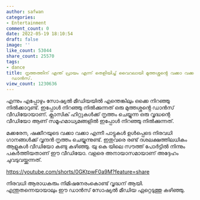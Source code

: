 ```yaml
---
author: safwan
categories:
- Entertainment
comment_count: 0
date: 2022-05-19 18:10:54
draft: false
image: ''
like_count: 53044
share_count: 25570
tags:
- dance
title: നൃത്തത്തിന് എന്ത് പ്രായം എന്ന് തെളിയിച്ച് വൈറലായി മുത്തശ്ശൻ്റെ വക്കാ വക്കാ
  ഡാൻസ്.
view_count: 1230636
---
```


എന്നും എപ്പോഴും സോഷ്യൽ മീഡിയയിൽ എന്തെങ്കിലും ഒക്കെ നിറഞ്ഞു നിൽക്കാറുണ്ട്. ഇപ്പോൾ നിറഞ്ഞു നിൽക്കുന്നത് ഒരു മുത്തശ്ശൻ്റെ ഡാൻസ് വീഡിയോയാണ്. ക്ലാസിക് ഹിറ്റുകൾക്ക് നൃത്തം ചെയ്യുന്ന ഒരു വൃദ്ധന്റെ വീഡിയോ ആണ് സമൂഹമാധ്യമങ്ങളിൽ ഇപ്പോൾ നിറഞ്ഞു നിൽക്കുന്നത്.

മക്കരേന, ഷക്കീറയുടെ വക്കാ വക്കാ എന്നീ പാട്ടുകൾ ഉൾപ്പെടെ നിരവധി ഗാനങ്ങൾക്ക് വൃന്ദൻ നൃത്തം ചെയ്യുന്നുണ്ട്. ഇതുവരെ രണ്ട് ദശലക്ഷത്തിലധികം ആളുകൾ വീഡിയോ കണ്ടു കഴിഞ്ഞു. യു കെ യിലെ സൗത്ത് പോർട്ടിൽ നിന്നും പകർത്തിയതാണ് ഈ വീഡിയോ. വളരെ അനായാസമായാണ് അദ്ദേഹം ചുവടുവയ്ക്കുന്നത്.

https://youtube.com/shorts/0GKtpwF0a9M?feature=share

നിരവധി ആരാധകരും നിമിഷനേരംകൊണ്ട് വൃദ്ധന് ആയി. എന്തുതന്നെയായാലും ഈ ഡാൻസ് സോഷ്യൽ മീഡിയ ഏറ്റെടുത്തു കഴിഞ്ഞു.